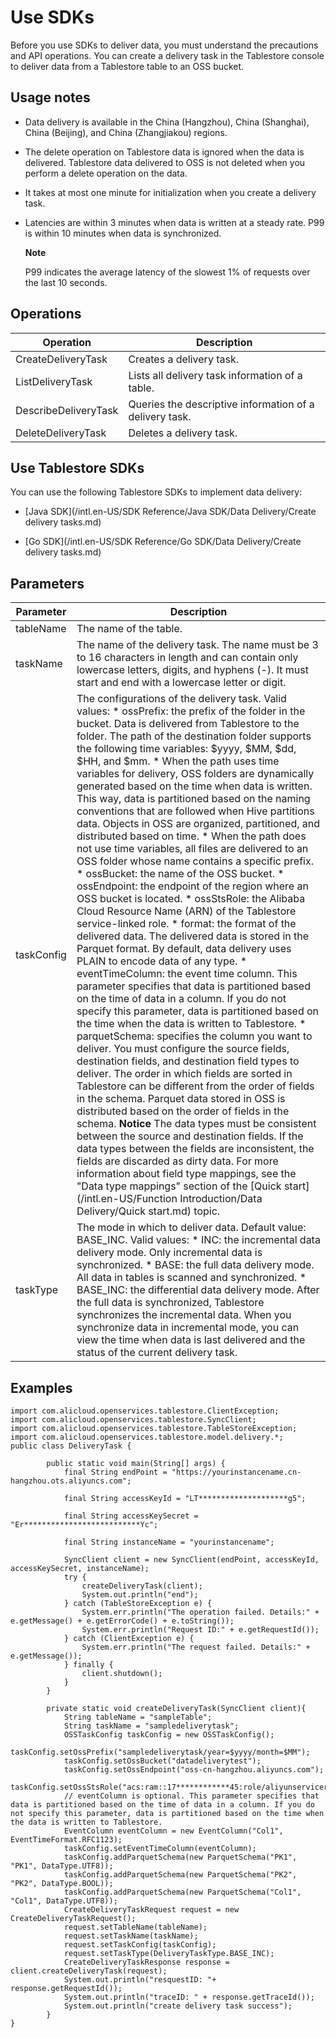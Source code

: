 Use SDKs 
=============================

Before you use SDKs to deliver data, you must understand the precautions and API operations. You can create a delivery task in the Tablestore console to deliver data from a Tablestore table to an OSS bucket.

Usage notes 
--------------------------------

* Data delivery is available in the China (Hangzhou), China (Shanghai), China (Beijing), and China (Zhangjiakou) regions.

  

* The delete operation on Tablestore data is ignored when the data is delivered. Tablestore data delivered to OSS is not deleted when you perform a delete operation on the data.

  

* It takes at most one minute for initialization when you create a delivery task.

  

* Latencies are within 3 minutes when data is written at a steady rate. P99 is within 10 minutes when data is synchronized.

  **Note**

  P99 indicates the average latency of the slowest 1% of requests over the last 10 seconds.
  




Operations 
-------------------------------




|      Operation       |                       Description                       |
|----------------------|---------------------------------------------------------|
| CreateDeliveryTask   | Creates a delivery task.                                |
| ListDeliveryTask     | Lists all delivery task information of a table.         |
| DescribeDeliveryTask | Queries the descriptive information of a delivery task. |
| DeleteDeliveryTask   | Deletes a delivery task.                                |



Use Tablestore SDKs 
----------------------------------------

You can use the following Tablestore SDKs to implement data delivery:

* [Java SDK](/intl.en-US/SDK Reference/Java SDK/Data Delivery/Create delivery tasks.md)

  

* [Go SDK](/intl.en-US/SDK Reference/Go SDK/Data Delivery/Create delivery tasks.md)

  




Parameters 
-------------------------------



| Parameter  |                                                                                                                                                                                                                                                                                                                                                                                                                                                                                                                                                                                                                                                                                                                                                                                                                                                                                                                                                                                                                                                                                                                                                                                                                                                                     Description                                                                                                                                                                                                                                                                                                                                                                                                                                                                                                                                                                                                                                                                                                                                                                                                                                                                                                                                                                                                                                                                                                                                                                                                                                                                      |
|------------|------------------------------------------------------------------------------------------------------------------------------------------------------------------------------------------------------------------------------------------------------------------------------------------------------------------------------------------------------------------------------------------------------------------------------------------------------------------------------------------------------------------------------------------------------------------------------------------------------------------------------------------------------------------------------------------------------------------------------------------------------------------------------------------------------------------------------------------------------------------------------------------------------------------------------------------------------------------------------------------------------------------------------------------------------------------------------------------------------------------------------------------------------------------------------------------------------------------------------------------------------------------------------------------------------------------------------------------------------------------------------------------------------------------------------------------------------------------------------------------------------------------------------------------------------------------------------------------------------------------------------------------------------------------------------------------------------------------------------------------------------------------------------------------------------------------------------------------------------------------------------------------------------------------------------------------------------------------------------------------------------------------------------------------------------------------------------------------------------------------------------------------------------------------------------------------------------------------------------------------------------------------------------------------------------------------------------------------------------------------------------------------------------------------------------------------------------------------------------------------------------------------------------------------------------|
| tableName  | The name of the table.                                                                                                                                                                                                                                                                                                                                                                                                                                                                                                                                                                                                                                                                                                                                                                                                                                                                                                                                                                                                                                                                                                                                                                                                                                                                                                                                                                                                                                                                                                                                                                                                                                                                                                                                                                                                                                                                                                                                                                                                                                                                                                                                                                                                                                                                                                                                                                                                                                                                                                                               |
| taskName   | The name of the delivery task.  The name must be 3 to 16 characters in length and can contain only lowercase letters, digits, and hyphens (-). It must start and end with a lowercase letter or digit.                                                                                                                                                                                                                                                                                                                                                                                                                                                                                                                                                                                                                                                                                                                                                                                                                                                                                                                                                                                                                                                                                                                                                                                                                                                                                                                                                                                                                                                                                                                                                                                                                                                                                                                                                                                                                                                                                                                                                                                                                                                                                                                                                                                                                                                                                                                               |
| taskConfig | The configurations of the delivery task. Valid values: * ossPrefix: the prefix of the folder in the bucket. Data is delivered from Tablestore to the folder. The path of the destination folder supports the following time variables: $yyyy, $MM, $dd, $HH, and $mm. * When the path uses time variables for delivery, OSS folders are dynamically generated based on the time when data is written. This way, data is partitioned based on the naming conventions that are followed when Hive partitions data. Objects in OSS are organized, partitioned, and distributed based on time.   * When the path does not use time variables, all files are delivered to an OSS folder whose name contains a specific prefix.     * ossBucket: the name of the OSS bucket.   * ossEndpoint: the endpoint of the region where an OSS bucket is located.   * ossStsRole: the Alibaba Cloud Resource Name (ARN) of the Tablestore service-linked role.   * format: the format of the delivered data. The delivered data is stored in the Parquet format. By default, data delivery uses PLAIN to encode data of any type.   * eventTimeColumn: the event time column. This parameter specifies that data is partitioned based on the time of data in a column. If you do not specify this parameter, data is partitioned based on the time when the data is written to Tablestore.   * parquetSchema: specifies the column you want to deliver. You must configure the source fields, destination fields, and destination field types to deliver. The order in which fields are sorted in Tablestore can be different from the order of fields in the schema. Parquet data stored in OSS is distributed based on the order of fields in the schema. **Notice** The data types must be consistent between the source and destination fields. If the data types between the fields are inconsistent, the fields are discarded as dirty data. For more information about field type mappings, see the "Data type mappings" section of the [Quick start](/intl.en-US/Function Introduction/Data Delivery/Quick start.md) topic.    |
| taskType   | The mode in which to deliver data. Default value: BASE_INC. Valid values: * INC: the incremental data delivery mode. Only incremental data is synchronized.   * BASE: the full data delivery mode. All data in tables is scanned and synchronized.   * BASE_INC: the differential data delivery mode. After the full data is synchronized, Tablestore synchronizes the incremental data. When you synchronize data in incremental mode, you can view the time when data is last delivered and the status of the current delivery task.                                                                                                                                                                                                                                                                                                                                                                                                                                                                                                                                                                                                                                                                                                                                                                                                                                                                                                                                                                                                                                                                                                                                                                                                                                                                                                                                                                                                                                                                                                                                                                                                                                                                                                                                                                                                                                                           |



Examples 
-----------------------------

    import com.alicloud.openservices.tablestore.ClientException;
    import com.alicloud.openservices.tablestore.SyncClient;
    import com.alicloud.openservices.tablestore.TableStoreException;
    import com.alicloud.openservices.tablestore.model.delivery.*;
    public class DeliveryTask {
    
            public static void main(String[] args) {
                final String endPoint = "https://yourinstancename.cn-hangzhou.ots.aliyuncs.com";
    
                final String accessKeyId = "LT********************g5";
    
                final String accessKeySecret = "Er**************************Yc";
    
                final String instanceName = "yourinstancename";
    
                SyncClient client = new SyncClient(endPoint, accessKeyId, accessKeySecret, instanceName);
                try {
                    createDeliveryTask(client);
                    System.out.println("end");
                } catch (TableStoreException e) {
                    System.err.println("The operation failed. Details:" + e.getMessage() + e.getErrorCode() + e.toString());
                    System.err.println("Request ID:" + e.getRequestId());
                } catch (ClientException e) {
                    System.err.println("The request failed. Details:" + e.getMessage());
                } finally {
                    client.shutdown();
                }
            }
    
            private static void createDeliveryTask(SyncClient client){
                String tableName = "sampleTable";
                String taskName = "sampledeliverytask";
                OSSTaskConfig taskConfig = new OSSTaskConfig();
                taskConfig.setOssPrefix("sampledeliverytask/year=$yyyy/month=$MM");
                taskConfig.setOssBucket("datadeliverytest");
                taskConfig.setOssEndpoint("oss-cn-hangzhou.aliyuncs.com");
                taskConfig.setOssStsRole("acs:ram::17************45:role/aliyunserviceroleforotsdatadelivery");
                // eventColumn is optional. This parameter specifies that data is partitioned based on the time of data in a column. If you do not specify this parameter, data is partitioned based on the time when the data is written to Tablestore.
                EventColumn eventColumn = new EventColumn("Col1", EventTimeFormat.RFC1123);
                taskConfig.setEventTimeColumn(eventColumn);
                taskConfig.addParquetSchema(new ParquetSchema("PK1", "PK1", DataType.UTF8));
                taskConfig.addParquetSchema(new ParquetSchema("PK2", "PK2", DataType.BOOL));
                taskConfig.addParquetSchema(new ParquetSchema("Col1", "Col1", DataType.UTF8));
                CreateDeliveryTaskRequest request = new CreateDeliveryTaskRequest();
                request.setTableName(tableName);
                request.setTaskName(taskName);
                request.setTaskConfig(taskConfig);
                request.setTaskType(DeliveryTaskType.BASE_INC);
                CreateDeliveryTaskResponse response = client.createDeliveryTask(request);
                System.out.println("resquestID: "+ response.getRequestId());
                System.out.println("traceID: " + response.getTraceId());
                System.out.println("create delivery task success");
            }
    }



